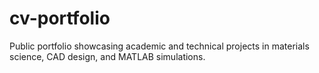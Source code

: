 # cv-portfolio
Public portfolio showcasing academic and technical projects in materials science, CAD design, and MATLAB simulations.
